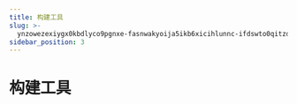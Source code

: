 ```yaml
---
title: 构建工具
slug: >-
  ynzowezexiygx0kbdlyco9pgnxe-fasnwakyoija5ikb6xicihlunnc-ifdswto0qitzdtkk7pychxqpnvc-ifdswt
sidebar_position: 3
---
```



# 构建工具

